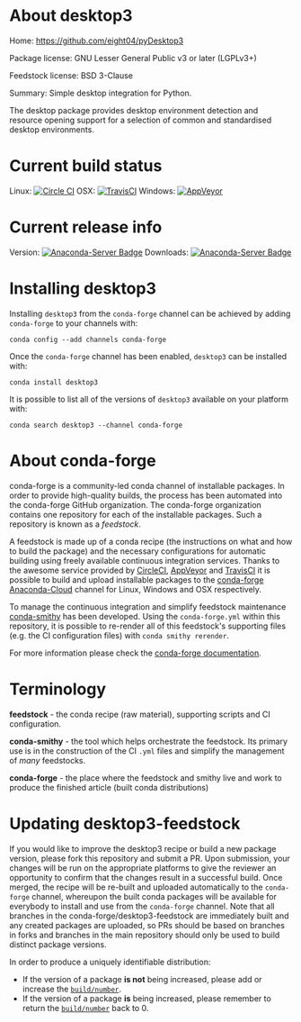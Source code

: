 About desktop3
==============

Home: https://github.com/eight04/pyDesktop3

Package license: GNU Lesser General Public v3 or later (LGPLv3+)

Feedstock license: BSD 3-Clause

Summary: Simple desktop integration for Python.

The desktop package provides desktop environment detection and
resource opening support for a selection of common and standardised
desktop environments.


Current build status
====================

Linux: [![Circle CI](https://circleci.com/gh/conda-forge/desktop3-feedstock.svg?style=shield)](https://circleci.com/gh/conda-forge/desktop3-feedstock)
OSX: [![TravisCI](https://travis-ci.org/conda-forge/desktop3-feedstock.svg?branch=master)](https://travis-ci.org/conda-forge/desktop3-feedstock)
Windows: [![AppVeyor](https://ci.appveyor.com/api/projects/status/github/conda-forge/desktop3-feedstock?svg=True)](https://ci.appveyor.com/project/conda-forge/desktop3-feedstock/branch/master)

Current release info
====================
Version: [![Anaconda-Server Badge](https://anaconda.org/conda-forge/desktop3/badges/version.svg)](https://anaconda.org/conda-forge/desktop3)
Downloads: [![Anaconda-Server Badge](https://anaconda.org/conda-forge/desktop3/badges/downloads.svg)](https://anaconda.org/conda-forge/desktop3)

Installing desktop3
===================

Installing `desktop3` from the `conda-forge` channel can be achieved by adding `conda-forge` to your channels with:

```
conda config --add channels conda-forge
```

Once the `conda-forge` channel has been enabled, `desktop3` can be installed with:

```
conda install desktop3
```

It is possible to list all of the versions of `desktop3` available on your platform with:

```
conda search desktop3 --channel conda-forge
```


About conda-forge
=================

conda-forge is a community-led conda channel of installable packages.
In order to provide high-quality builds, the process has been automated into the
conda-forge GitHub organization. The conda-forge organization contains one repository
for each of the installable packages. Such a repository is known as a *feedstock*.

A feedstock is made up of a conda recipe (the instructions on what and how to build
the package) and the necessary configurations for automatic building using freely
available continuous integration services. Thanks to the awesome service provided by
[CircleCI](https://circleci.com/), [AppVeyor](http://www.appveyor.com/)
and [TravisCI](https://travis-ci.org/) it is possible to build and upload installable
packages to the [conda-forge](https://anaconda.org/conda-forge)
[Anaconda-Cloud](http://docs.anaconda.org/) channel for Linux, Windows and OSX respectively.

To manage the continuous integration and simplify feedstock maintenance
[conda-smithy](http://github.com/conda-forge/conda-smithy) has been developed.
Using the ``conda-forge.yml`` within this repository, it is possible to re-render all of
this feedstock's supporting files (e.g. the CI configuration files) with ``conda smithy rerender``.

For more information please check the [conda-forge documentation](https://conda-forge.org/docs/).

Terminology
===========

**feedstock** - the conda recipe (raw material), supporting scripts and CI configuration.

**conda-smithy** - the tool which helps orchestrate the feedstock.
                   Its primary use is in the construction of the CI ``.yml`` files
                   and simplify the management of *many* feedstocks.

**conda-forge** - the place where the feedstock and smithy live and work to
                  produce the finished article (built conda distributions)


Updating desktop3-feedstock
===========================

If you would like to improve the desktop3 recipe or build a new
package version, please fork this repository and submit a PR. Upon submission,
your changes will be run on the appropriate platforms to give the reviewer an
opportunity to confirm that the changes result in a successful build. Once
merged, the recipe will be re-built and uploaded automatically to the
`conda-forge` channel, whereupon the built conda packages will be available for
everybody to install and use from the `conda-forge` channel.
Note that all branches in the conda-forge/desktop3-feedstock are
immediately built and any created packages are uploaded, so PRs should be based
on branches in forks and branches in the main repository should only be used to
build distinct package versions.

In order to produce a uniquely identifiable distribution:
 * If the version of a package **is not** being increased, please add or increase
   the [``build/number``](http://conda.pydata.org/docs/building/meta-yaml.html#build-number-and-string).
 * If the version of a package **is** being increased, please remember to return
   the [``build/number``](http://conda.pydata.org/docs/building/meta-yaml.html#build-number-and-string)
   back to 0.